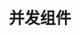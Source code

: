 ---
bookCollapseSection: true
weight: 3
title: "并发组件"
bookComments: false
BookToC: false
BookIndex: true
---